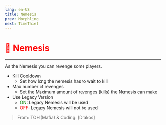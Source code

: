 ```yaml
---
lang: en-US
title: Nemesis
prev: Morphling
next: TimeThief
---
```


# <font color="red">🦹 <b>Nemesis</b></font> <Badge text="Support" type="tip" vertical="middle"/>
---

As the Nemesis you can revenge some players.

* Kill Cooldown
  * Set how long the nemesis has to wait to kill
* Max number of revenges
  * Set the Maximum amount of revenges (kills) the Nemesis can make
* Use Legacy Version
  * <font color=green>ON</font>: Legacy Nemesis will be used
  * <font color=red>OFF</font>: Legacy Nemesis will not be used

> From: TOH (Mafia) & Coding: [Drakos]